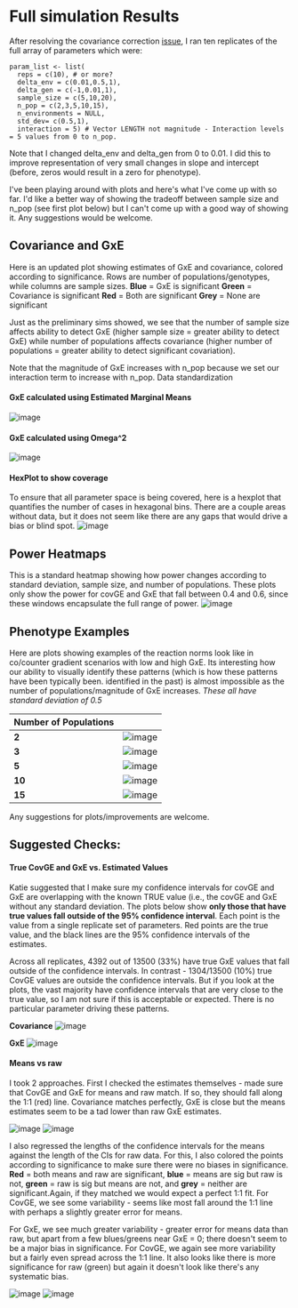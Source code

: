 # Full simulation Results


After resolving the covariance correction [issue](https://github.com/RCN-ECS/CnGV/blob/master/notebook/20200416_MA_SimResults_Round3.md), I ran ten replicates of the full array of parameters which were: 

```{param list}
param_list <- list( 
  reps = c(10), # or more?
  delta_env = c(0.01,0.5,1),
  delta_gen = c(-1,0.01,1),
  sample_size = c(5,10,20), 
  n_pop = c(2,3,5,10,15), 
  n_environments = NULL,
  std_dev= c(0.5,1), 
  interaction = 5) # Vector LENGTH not magnitude - Interaction levels = 5 values from 0 to n_pop.
```
Note that I changed delta_env and delta_gen from 0 to 0.01. I did this to improve representation of very small changes in slope and intercept (before, zeros would result in a zero for phenotype). 

I've been playing around with plots and here's what I've come up with so far. I'd like a better way of showing the tradeoff between sample size and n_pop (see first plot below) but I can't come up with a good way of showing it. Any suggestions would be welcome.

## Covariance and GxE
Here is an updated plot showing estimates of GxE and covariance, colored according to significance. Rows are number of populations/genotypes, while columns are sample sizes. 
**Blue** = GxE is significant
**Green** = Covariance is significant
**Red** = Both are significant
**Grey** = None are significant

Just as the preliminary sims showed, we see that the number of sample size affects ability to detect GxE (higher sample size = greater ability to detect GxE) while number of populations affects covariance (higher number of populations = greater ability to detect significant covariation). 

Note that the magnitude of GxE increases with n_pop because we set our interaction term to increase with n_pop. Data standardization  

#### GxE calculated using Estimated Marginal Means
![image](https://github.com/RCN-ECS/CnGV/blob/master/results/notebook_figs/5.7.gxe_covEMM.png)

#### GxE calculated using Omega^2
![image](https://github.com/RCN-ECS/CnGV/blob/master/results/notebook_figs/5.7cov_gxe_omega2.png)

#### HexPlot to show coverage
To ensure that all parameter space is being covered, here is a hexplot that quantifies the number of cases in hexagonal bins. 
There are a couple areas without data, but it does not seem like there are any gaps that would drive a bias or blind spot.
![image](https://github.com/RCN-ECS/CnGV/blob/master/results/notebook_figs/5.7.hexplot.png)

## Power Heatmaps
This is a standard heatmap showing how power changes according to standard deviation, sample size, and number of populations. These plots only show the power for covGE and GxE that fall between 0.4 and 0.6, since these windows encapsulate the full range of power.
![image](https://github.com/RCN-ECS/CnGV/blob/master/results/notebook_figs/5.11Gxe_Cov_heatmap.png)

## Phenotype Examples
Here are plots showing examples of the reaction norms look like in co/counter gradient scenarios with low and high GxE. Its interesting how our ability to visually identify these patterns (which is how these patterns have been typically been. identified in the past) is almost impossible as the number of populations/magnitude of GxE increases. *These all have standard deviation of 0.5*

| Number of Populations | |
|--- | --- |
| **2** | ![image](https://github.com/RCN-ECS/CnGV/blob/master/results/notebook_figs/2pop.png)|
| **3** | ![image](https://github.com/RCN-ECS/CnGV/blob/master/results/notebook_figs/3pop.png)|
| **5** | ![image](https://github.com/RCN-ECS/CnGV/blob/master/results/notebook_figs/5pop.png)|
| **10** | ![image](https://github.com/RCN-ECS/CnGV/blob/master/results/notebook_figs/10pop.png)|
| **15** | ![image](https://github.com/RCN-ECS/CnGV/blob/master/results/notebook_figs/15pop.png)| 

Any suggestions for plots/improvements are welcome. 

## Suggested Checks: 

#### True CovGE and GxE vs. Estimated Values
Katie suggested that I make sure my confidence intervals for covGE and GxE are overlapping with the known TRUE value (i.e., the covGE and GxE without any standard deviation. The plots below show **only those that have true values fall outside of the 95% confidence interval**. Each point is the value from a single replicate set of parameters. Red points are the true value, and the black lines are the 95% confidence intervals of the estimates. 

Across all replicates, 4392 out of 13500 (33%) have true GxE values that fall outside of the confidence intervals. In contrast - 1304/13500 (10%) true CovGE values are outside the confidence intervals. But if you look at the plots, the vast majority have confidence intervals that are very close to the true value, so I am not sure if this is acceptable or expected. There is no particular parameter driving these patterns. 

**Covariance**
![image](https://github.com/RCN-ECS/CnGV/blob/master/results/notebook_figs/5.8.covanoms.png)

**GxE**
![image](https://github.com/RCN-ECS/CnGV/blob/master/results/notebook_figs/5.8.GxEanoms.png)


#### Means vs raw

I took 2 approaches. First I checked the estimates themselves - made sure that CovGE and GxE for means and raw match. If so, they should fall along the 1:1 (red) line. Covariance matches perfectly, GxE is close but the means estimates seem to be a tad lower than raw GxE estimates. 

![image](https://github.com/RCN-ECS/CnGV/blob/master/results/notebook_figs/5.8.covmeansraw.png)
![image](https://github.com/RCN-ECS/CnGV/blob/master/results/notebook_figs/5.8.gxemeancheck.png)

I also regressed the lengths of the confidence intervals for the means against the length of the CIs for raw data. For this, I also colored the points according to significance to make sure there were no biases in significance. **Red** = both means and raw are significant, **blue** = means are sig but raw is not, **green** = raw is sig but means are not, and **grey** = neither are significant.Again, if they matched we would expect a perfect 1:1 fit. For CovGE, we see some variability - seems like most fall around the 1:1 line with perhaps a slightly greater error for means. 

For GxE, we see much greater variability - greater error for means data than raw, but apart from a few blues/greens near GxE = 0; there doesn't seem to be a major bias in significance. For CovGE, we again see more variability but a fairly even spread across the 1:1 line. It also looks like there is more significance for raw (green) but again it doesn't look like there's any systematic bias.

![image](https://github.com/RCN-ECS/CnGV/blob/master/results/notebook_figs/5.8.coverrormeans.png)
![image](https://github.com/RCN-ECS/CnGV/blob/master/results/notebook_figs/5.8.GxEmeanserror.png)





